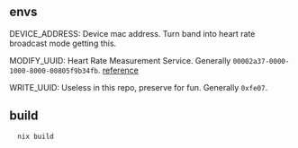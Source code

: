 ## envs

DEVICE_ADDRESS: 
  Device mac address. Turn band into heart rate broadcast mode getting this.

MODIFY_UUID:
  Heart Rate Measurement Service. Generally `00002a37-0000-1000-8000-00805f9b34fb`. [reference](https://bitbucket.org/bluetooth-SIG/public/src/59af7d1e972a17acbe4a210af158a2740b8a70e8/assigned_numbers/uuids/characteristic_uuids.yaml#lines-167)

WRITE_UUID:
  Useless in this repo, preserve for fun. Generally `0xfe07`.

## build

```console
  nix build
```
